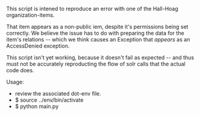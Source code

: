 This script is intened to reproduce an error with one of the Hall-Hoag organization-items.


That item appears as a non-public iem, despite it's permissions being set correctly.
We believe the issue has to do with preparing the data for the item's relations -- which we think
    causes an Exception that _appears_ as an AccessDenied exception.

This script isn't yet working, because it doesn't fail as expected -- and thus must not be accurately 
    reproducting the flow of solr calls that the actual code does. 

Usage:
- review the associated dot-env file.
- $ source ../env/bin/activate
- $ python main.py
